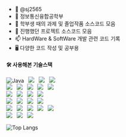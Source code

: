 - 👋 @sj2565
- 📖 정보통신융합공학부
- 🌱 학부생 때의 과제 및 졸업작품 소스코드 모음
- 💞️ 진행했던 프로젝트 소스코드 모음
- 📫 HardWare & SoftWare 개발 관련 코드 기록
- 🖥️ 다양한 코드 작성 및 공부용
<!--- 🖥️ [웹 포트폴리오](https://sj2565.github.io) -->
#### 🛠️ 사용해본 기술스택
<img alt="Java" src ="https://img.shields.io/badge/Java-007396.svg?&style=flat-square&logo=Java&logoColor=white"/> &nbsp; <img src="https://img.shields.io/badge/python-%233776AB.svg?&style=flat-square&logo=python&logoColor=white"/> &nbsp; <img src="https://img.shields.io/badge/c-%23A8B9CC.svg?&style=flat-square&logo=c&logoColor=white" /> &nbsp; <img src="https://img.shields.io/badge/c++-00599C.svg?style=flat-square&logo=C%2B%2B&logoColor=white" /> <br>
<img src="https://img.shields.io/badge/html5-%23E34F26.svg?&style=flat-square&logo=html5&logoColor=white"/> &nbsp; <img src="https://img.shields.io/badge/css3-%231572B6.svg?&style=flat-square&logo=css3&logoColor=white"/> &nbsp; <img src="https://img.shields.io/badge/javascript-%23F7DF1E.svg?&style=flat-square&logo=javascript&logoColor=black"/> &nbsp;
<img src="https://img.shields.io/badge/vue.js-%234FC08D.svg?&style=flat-square&logo=vue.js&logoColor=white" /> &nbsp; <img src="https://img.shields.io/badge/react-%2361DAFB.svg?&style=flat-square&logo=react&logoColor=white" /> &nbsp; <br>
<img src="https://img.shields.io/badge/node.js-%23339933.svg?&style=flat-square&logo=node.js&logoColor=white" /> &nbsp; <img src="https://img.shields.io/badge/django-%23092E20.svg?&style=flat-square&logo=django&logoColor=white" /> &nbsp; 
<img src="https://img.shields.io/badge/spring-%236DB33F.svg?&style=flat-square&logo=spring&logoColor=white" /> &nbsp; <img src="https://img.shields.io/badge/keras-%23D00000.svg?&style=flat-square&logo=keras&logoColor=white" /> <br>
<img src="https://img.shields.io/badge/oracle-%23F80000.svg?&style=flat-square&logo=oracle&logoColor=white" /> &nbsp;	<img src="https://img.shields.io/badge/mysql-%234479A1.svg?&style=flat-square&logo=mysql&logoColor=white" /> &nbsp;
<img src="https://img.shields.io/badge/postgresql-%23336791.svg?&style=flat-square&logo=postgresql&logoColor=white" /> &nbsp; <img src="https://img.shields.io/badge/mongodb-%2347A248.svg?&style=flat-square&logo=mongodb&logoColor=white" /> <br>
<img src="https://img.shields.io/badge/visual%20studio%20code-%23007ACC.svg?&style=flat-square&logo=visual%20studio%20code&logoColor=white" /> &nbsp; <img src="https://img.shields.io/badge/visual%20studio-%235C2D91.svg?&style=flat-square&logo=visual%20studio&logoColor=white" /> &nbsp; 
<img src="https://img.shields.io/badge/eclipse%20ide-525C86?style=flat-square&logo=eclipse%20ide&logoColor=white"> &nbsp; <img src="https://img.shields.io/badge/PyCharm-000000?style=flat-square&logo=PyCharm&logoColor=green"> &nbsp; <img src="https://img.shields.io/badge/github-%23181717.svg?&style=flat-square&logo=github&logoColor=white" /> <br>
<img src="https://img.shields.io/badge/arduino-%2300979D.svg?&style=flat-square&logo=arduino&logoColor=white" /> &nbsp; <img src="https://img.shields.io/badge/raspberry%20pi-%23C51A4A.svg?&style=flat-square&logo=raspberry%20pi&logoColor=white" /> &nbsp; <img src="https://img.shields.io/badge/opencv-5C3EE8?style=flat-square&logo=opencv&logoColor=white">

![Top Langs](https://github-readme-stats.vercel.app/api/top-langs/?username=sj2565&layout=compact&theme=radical)
<!--![Top Langs](https://github-readme-stats.vercel.app/api/top-langs/?username=sj2565&theme=onedark)
highcontrast
<!--[![Top Langs](https://github-readme-stats.vercel.app/api/top-langs/?username=sj2565)](https://github.com/anuraghazra/github-readme-stats)-->

